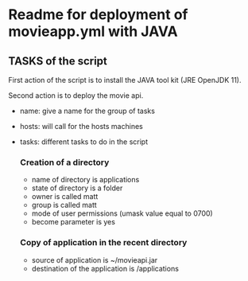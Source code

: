 # Readme for deployment of movieapp.yml with JAVA

## TASKS of the script
First action of the script is to install the JAVA tool kit (JRE OpenJDK 11).

Second action is to deploy the movie api.

- name: give a name for the group of tasks
- hosts: will call for the hosts machines
- tasks: different tasks to do in the script
	### Creation of a directory
	- name of directory is applications
	- state of directory is a folder
	- owner is called matt
	- group is called matt
	- mode of user permissions (umask value equal to 0700)
	- become parameter is yes

	### Copy of application in the recent directory
	- source of application is ~/movieapi.jar
	- destination of the application is /applications